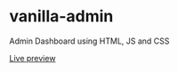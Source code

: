 # vanilla-admin
Admin Dashboard using HTML, JS and CSS

[Live preview](https://softsingh.github.io/vanilla-admin/)